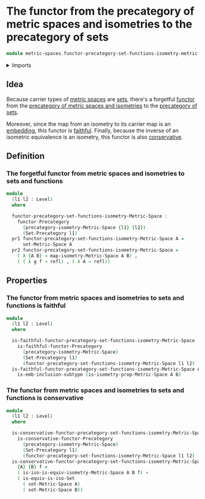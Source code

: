 # The functor from the precategory of metric spaces and isometries to the precategory of sets

```agda
module metric-spaces.functor-precategory-set-functions-isometry-metric-spaces where
```

<details><summary>Imports</summary>

```agda
open import category-theory.conservative-functors-precategories
open import category-theory.faithful-functors-precategories
open import category-theory.functors-precategories
open import category-theory.isomorphisms-in-precategories
open import category-theory.maps-precategories
open import category-theory.precategories

open import foundation.category-of-sets
open import foundation.dependent-pair-types
open import foundation.equivalences
open import foundation.function-extensionality
open import foundation.function-types
open import foundation.fundamental-theorem-of-identity-types
open import foundation.homotopies
open import foundation.identity-types
open import foundation.isomorphisms-of-sets
open import foundation.subtypes
open import foundation.universe-levels

open import metric-spaces.isometry-metric-spaces
open import metric-spaces.metric-spaces
open import metric-spaces.precategory-of-metric-spaces-and-isometries
```

</details>

## Idea

Because carrier types of [metric spaces](metric-spaces.metric-spaces.md) are
[sets](foundation.sets.md), there's a forgetful
[functor](category-theory.functors-precategories.md) from the
[precategory of metric spaces and isometries](metric-spaces.precategory-of-metric-spaces-and-isometries.md)
to the [precategory of sets](foundation.category-of-sets.md).

Moreover, since the map from an isometry to its carrier map is an
[embedding](foundation.embeddings.md), this functor is
[faithful](category-theory.faithful-functors-precategories.md). Finally, because
the inverse of an isometric equivalence is an isometry, this functor is also
[conservative](category-theory.conservative-functors-precategories.md).

## Definition

### The forgetful functor from metric spaces and isometries to sets and functions

```agda
module _
  (l1 l2 : Level)
  where

  functor-precategory-set-functions-isometry-Metric-Space :
    functor-Precategory
      (precategory-isometry-Metric-Space {l1} {l2})
      (Set-Precategory l1)
  pr1 functor-precategory-set-functions-isometry-Metric-Space A =
      set-Metric-Space A
  pr2 functor-precategory-set-functions-isometry-Metric-Space =
    ( λ {A B} → map-isometry-Metric-Space A B) ,
    ( ( λ g f → refl) , ( λ A → refl))
```

## Properties

### The functor from metric spaces and isometries to sets and functions is faithful

```agda
module _
  (l1 l2 : Level)
  where

  is-faithful-functor-precategory-set-functions-isometry-Metric-Space :
    is-faithful-functor-Precategory
      (precategory-isometry-Metric-Space)
      (Set-Precategory l1)
      (functor-precategory-set-functions-isometry-Metric-Space l1 l2)
  is-faithful-functor-precategory-set-functions-isometry-Metric-Space A B =
    is-emb-inclusion-subtype (is-isometry-prop-Metric-Space A B)
```

### The functor from metric spaces and isometries to sets and functions is conservative

```agda
module _
  (l1 l2 : Level)
  where

  is-conservative-functor-precategory-set-functions-isometry-Metric-Space :
    is-conservative-functor-Precategory
      (precategory-isometry-Metric-Space)
      (Set-Precategory l1)
      (functor-precategory-set-functions-isometry-Metric-Space l1 l2)
  is-conservative-functor-precategory-set-functions-isometry-Metric-Space
    {A} {B} f =
    ( is-iso-is-equiv-isometry-Metric-Space A B f) ∘
    ( is-equiv-is-iso-Set
      ( set-Metric-Space A)
      ( set-Metric-Space B))
```
